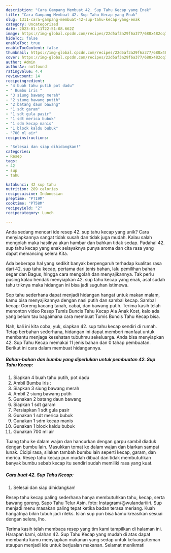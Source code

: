 ```yaml
---
description: "Cara Gampang Membuat 42. Sup Tahu Kecap yang Enak"
title: "Cara Gampang Membuat 42. Sup Tahu Kecap yang Enak"
slug: 1311-cara-gampang-membuat-42-sup-tahu-kecap-yang-enak
category: Uncategorized
date: 2023-01-11T22:51:08.662Z
image: https://img-global.cpcdn.com/recipes/22d5af3a29f6a377/680x482cq70/42-sup-tahu-kecap-foto-resep-utama.jpg
hideToc: false
enableToc: true
enableTocContent: false
thumbnail: https://img-global.cpcdn.com/recipes/22d5af3a29f6a377/680x482cq70/42-sup-tahu-kecap-foto-resep-utama.jpg
cover: https://img-global.cpcdn.com/recipes/22d5af3a29f6a377/680x482cq70/42-sup-tahu-kecap-foto-resep-utama.jpg
author: Admin
authorAv: notfound
ratingvalue: 4.4
reviewcount: 14
recipeingredient:
- "4 buah tahu putih pot dadu"
- " Bumbu iris "
- "3 siung bawang merah"
- "2 siung bawang putih"
- "2 batang daun bawang"
- "1 sdt garam"
- "1 sdt gula pasir"
- "1 sdt merica bubuk"
- "1 sdm kecap manis"
- "1 block kaldu bubuk"
- "700 ml air"
recipeinstructions:

- "Selesai dan siap dihidangkan!"
categories:
- Resep
tags:
- 42
- sup
- tahu

katakunci: 42 sup tahu 
nutrition: 289 calories
recipecuisine: Indonesian
preptime: "PT19M"
cooktime: "PT58M"
recipeyield: "2"
recipecategory: Lunch

---
```





Anda sedang mencari ide resep 42. sup tahu kecap yang unik? Cara menyiapkannya sangat tidak susah dan tidak juga mudah. Kalau salah mengolah maka hasilnya akan hambar dan bahkan tidak sedap. Padahal 42. sup tahu kecap yang enak selayaknya punya aroma dan cita rasa yang dapat memancing selera Kita.





Ada beberapa hal yang sedikit banyak berpengaruh terhadap kualitas rasa dari 42. sup tahu kecap, pertama dari jenis bahan, lalu pemilihan bahan segar dan Bagus, hingga cara mengolah dan menyajikannya. Tak perlu pusing kalau hendak menyiapkan 42. sup tahu kecap yang enak,      asal sudah tahu triknya maka hidangan ini bisa jadi suguhan istimewa.














Sop tahu sederhana dapat menjadi hidangan hangat untuk makan malam, kamu bisa menyajikannya dengan nasi putih dan sambal kecap. Sambal kecap: Goreng kacang tanah, cabai, dan bawang putih. Terima kasih telah menonton video Resep Tumis Buncis Tahu Kecap Ala Anak Kost, kalo ada yang belum tau bagaimana cara membuat Tumis Buncis Tahu Kecap bisa.






Nah, kali ini kita coba, yuk, siapkan 42. sup tahu kecap sendiri di rumah. Tetap berbahan sederhana, hidangan ini dapat memberi manfaat untuk membantu menjaga kesehatan tubuhmu sekeluarga. Anda bisa menyiapkan 42. Sup Tahu Kecap memakai 11 jenis bahan dan 0 tahap pembuatan. Berikut ini cara dalam membuat hidangannya.

<!--inarticleads1-->

##### Bahan-bahan dan bumbu yang diperlukan untuk pembuatan 42. Sup Tahu Kecap:

1. Siapkan 4 buah tahu putih, pot dadu
1. Ambil  Bumbu iris :
1. Siapkan 3 siung bawang merah
1. Ambil 2 siung bawang putih
1. Gunakan 2 batang daun bawang
1. Siapkan 1 sdt garam
1. Persiapkan 1 sdt gula pasir
1. Gunakan 1 sdt merica bubuk
1. Gunakan 1 sdm kecap manis
1. Gunakan 1 block kaldu bubuk
1. Gunakan 700 ml air


Tuang tahu ke dalam wajan dan hancurkan dengan garpu sambil diaduk dengan bumbu lain. Masukkan tomat ke dalam wajan dan biarkan sampai lunak. Cicipi rasa, silakan tambah bumbu lain seperti kecap, garam, dan merica. Resep tahu kecap pun mudah dibuat dan tidak membutuhkan banyak bumbu sebab kecap itu sendiri sudah memiliki rasa yang kuat. 

<!--inarticleads2-->

##### Cara buat 42. Sup Tahu Kecap:


1. Selesai dan siap dihidangkan!

Resep tahu kecap paling sederhana hanya membutuhkan tahu, kecap, serta bawang goreng. Sapo Tahu Telur Asin. foto: Instagram/@wulandariiiri. Sup menjadi menu masakan paling tepat ketika badan terasa meriang. Kuah hangatnya bikin tubuh jadi rileks. Isian sup pun bisa kamu kreasikan sesuai dengan selera, lho. 

Terima kasih telah membaca resep yang tim kami tampilkan di halaman ini. Harapan kami, olahan 42. Sup Tahu Kecap yang mudah di atas dapat membantu kamu menyiapkan makanan yang sedap untuk keluarga/teman ataupun menjadi ide untuk berjualan makanan. Selamat menikmati
